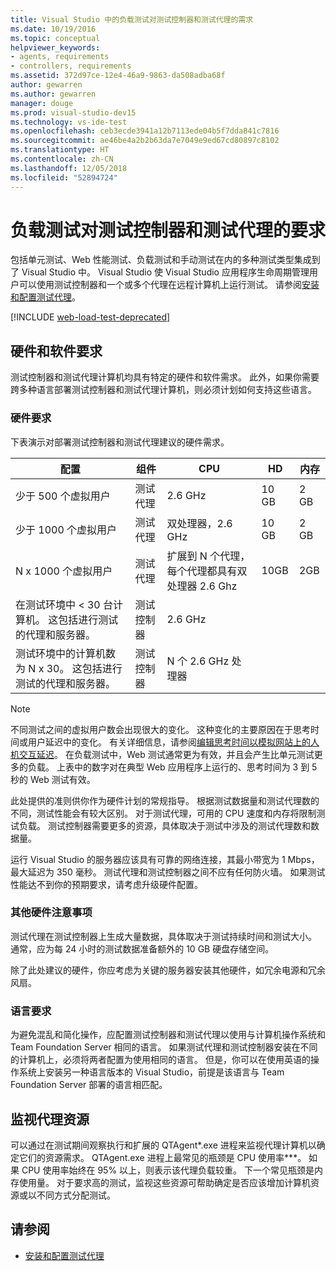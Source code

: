 ```yaml
---
title: Visual Studio 中的负载测试对测试控制器和测试代理的需求
ms.date: 10/19/2016
ms.topic: conceptual
helpviewer_keywords:
- agents, requirements
- controllers, requirements
ms.assetid: 372d97ce-12e4-46a9-9863-da508adba68f
author: gewarren
ms.author: gewarren
manager: douge
ms.prod: visual-studio-dev15
ms.technology: vs-ide-test
ms.openlocfilehash: ceb3ecde3941a12b7113ede04b5f7dda841c7816
ms.sourcegitcommit: ae46be4a2b2b63da7e7049e9ed67cd80897c8102
ms.translationtype: HT
ms.contentlocale: zh-CN
ms.lasthandoff: 12/05/2018
ms.locfileid: "52894724"
---
```

# <a name="test-controller-and-test-agent-requirements-for-load-testing"></a>负载测试对测试控制器和测试代理的要求

包括单元测试、Web 性能测试、负载测试和手动测试在内的多种测试类型集成到了 Visual Studio 中。 Visual Studio 使 Visual Studio 应用程序生命周期管理用户可以使用测试控制器和一个或多个代理在远程计算机上运行测试。 请参阅[安装和配置测试代理](../test/lab-management/install-configure-test-agents.md)。

[!INCLUDE [web-load-test-deprecated](includes/web-load-test-deprecated.md)]

## <a name="hardware-and-software-requirements"></a>硬件和软件要求

测试控制器和测试代理计算机均具有特定的硬件和软件需求。 此外，如果你需要跨多种语言部署测试控制器和测试代理计算机，则必须计划如何支持这些语言。

### <a name="hardware-requirements"></a>硬件要求

下表演示对部署测试控制器和测试代理建议的硬件需求。

|**配置**|**组件**|**CPU**|**HD**|**内存**|
|-|-------------------|-|------------|-|
|少于 500 个虚拟用户|测试代理|2.6 GHz|10 GB|2 GB|
|少于 1000 个虚拟用户|测试代理|双处理器，2.6 GHz|10 GB|2 GB|
|N x 1000 个虚拟用户|测试代理|扩展到 N 个代理，每个代理都具有双处理器 2.6 Ghz|10GB|2GB|
|在测试环境中 \< 30 台计算机。 这包括进行测试的代理和服务器。|测试控制器|2.6 GHz|||
|测试环境中的计算机数为 N x 30。 这包括进行测试的代理和服务器。|测试控制器|N 个 2.6 GHz 处理器|||

> [!NOTE]
> 不同测试之间的虚拟用户数会出现很大的变化。 这种变化的主要原因在于思考时间或用户延迟中的变化。 有关详细信息，请参阅[编辑思考时间以模拟网站上的人机交互延迟](../test/edit-think-times-in-load-test-scenarios.md)。 在负载测试中，Web 测试通常更为有效，并且会产生比单元测试更多的负载。 上表中的数字对在典型 Web 应用程序上运行的、思考时间为 3 到 5 秒的 Web 测试有效。

此处提供的准则供你作为硬件计划的常规指导。 根据测试数据量和测试代理数的不同，测试性能会有较大区别。 对于测试代理，可用的 CPU 速度和内存将限制测试负载。 测试控制器需要更多的资源，具体取决于测试中涉及的测试代理数和数据量。

运行 Visual Studio 的服务器应该具有可靠的网络连接，其最小带宽为 1 Mbps，最大延迟为 350 毫秒。 测试代理和测试控制器之间不应有任何防火墙。 如果测试性能达不到你的预期要求，请考虑升级硬件配置。

### <a name="additional-hardware-considerations"></a>其他硬件注意事项

测试代理在测试控制器上生成大量数据，具体取决于测试持续时间和测试大小。 通常，应为每 24 小时的测试数据准备额外的 10 GB 硬盘存储空间。

除了此处建议的硬件，你应考虑为关键的服务器安装其他硬件，如冗余电源和冗余风扇。

### <a name="language-requirements"></a>语言要求

为避免混乱和简化操作，应配置测试控制器和测试代理以使用与计算机操作系统和 Team Foundation Server 相同的语言。 如果测试代理和测试控制器安装在不同的计算机上，必须将两者配置为使用相同的语言。 但是，你可以在使用英语的操作系统上安装另一种语言版本的 Visual Studio，前提是该语言与 Team Foundation Server 部署的语言相匹配。

## <a name="monitor-agent-resources"></a>监视代理资源

可以通过在测试期间观察执行和扩展的 QTAgent\*.exe 进程来监视代理计算机以确定它们的资源需求。 QTAgent.exe 进程上最常见的瓶颈是 CPU 使用率*\**。 如果 CPU 使用率始终在 95% 以上，则表示该代理负载较重。 下一个常见瓶颈是内存使用量。 对于要求高的测试，监视这些资源可帮助确定是否应该增加计算机资源或以不同方式分配测试。

## <a name="see-also"></a>请参阅

- [安装和配置测试代理](../test/lab-management/install-configure-test-agents.md)